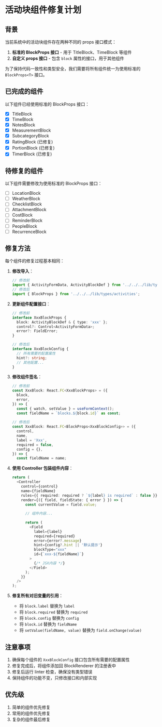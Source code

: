 # 活动块组件修复计划

## 背景

当前系统中的活动块组件存在两种不同的 props 接口模式：
1. **标准的 BlockProps 接口** - 用于 TitleBlock、TimeBlock 等组件
2. **自定义 props 接口** - 包含 `block` 属性的接口，用于其他组件

为了保持代码一致性和类型安全，我们需要将所有组件统一为使用标准的 `BlockProps<T>` 接口。

## 已完成的组件

以下组件已经使用标准的 BlockProps 接口：

- [x] TitleBlock
- [x] TimeBlock
- [x] NotesBlock
- [x] MeasurementBlock
- [x] SubcategoryBlock
- [x] RatingBlock (已修复)
- [x] PortionBlock (已修复)
- [x] TimerBlock (已修复)

## 待修复的组件

以下组件需要修改为使用标准的 BlockProps 接口：

- [ ] LocationBlock
- [ ] WeatherBlock
- [ ] ChecklistBlock
- [ ] AttachmentBlock
- [ ] CostBlock
- [ ] ReminderBlock
- [ ] PeopleBlock
- [ ] RecurrenceBlock

## 修复方法

每个组件的修复过程基本相同：

1. **修改导入**：
   ```typescript
   // 修改前
   import { ActivityFormData, ActivityBlockDef } from '../../../lib/types/activities';
   // 修改后
   import { BlockProps } from '../../../lib/types/activities';
   ```

2. **更新组件配置接口**：
   ```typescript
   // 修改前
   interface XxxBlockProps {
     block: ActivityBlockDef & { type: 'xxx' };
     control?: Control<ActivityFormData>;
     error?: FieldError;
   }
   
   // 修改后
   interface XxxBlockConfig {
     // 所有需要的配置属性
     hint?: string;
     // 其他配置...
   }
   ```

3. **修改组件签名**：
   ```typescript
   // 修改前
   const XxxBlock: React.FC<XxxBlockProps> = ({
     block,
     error,
   }) => {
     const { watch, setValue } = useFormContext();
     const fieldName = `blocks.${block.id}` as const;
     
   // 修改后
   const XxxBlock: React.FC<BlockProps<XxxBlockConfig>> = ({
     control,
     name,
     label = 'Xxx',
     required = false,
     config = {},
   }) => {
     const fieldName = name;
   ```

4. **使用 Controller 包装组件内容**：
   ```typescript
   return (
     <Controller
       control={control}
       name={fieldName}
       rules={{ required: required ? `${label} is required` : false }}
       render={({ field, fieldState: { error } }) => {
         const currentValue = field.value;
         
         // 组件内容...
         
         return (
           <Field
             label={label}
             required={required}
             error={error?.message}
             hint={config?.hint || '默认提示'}
             blockType="xxx"
             id={`xxx-${fieldName}`}
           >
             {/* JSX内容 */}
           </Field>
         );
       }}
     />
   );
   ```

5. **修复所有对旧变量的引用**：
   - 将 `block.label` 替换为 `label`
   - 将 `block.required` 替换为 `required`
   - 将 `block.config` 替换为 `config`
   - 将 `block.id` 替换为 `fieldName`
   - 将 `setValue(fieldName, value)` 替换为 `field.onChange(value)`

## 注意事项

1. 确保每个组件的 `XxxBlockConfig` 接口包含所有需要的配置属性
2. 修复完成后，将组件添加回 BlockRenderer 的注册表中
3. 修复后运行 linter 检查，确保没有类型错误
4. 保持组件的功能不变，只修改接口和内部实现

## 优先级

1. 简单的组件优先修复
2. 常用的组件优先修复
3. 复杂的组件最后修复

